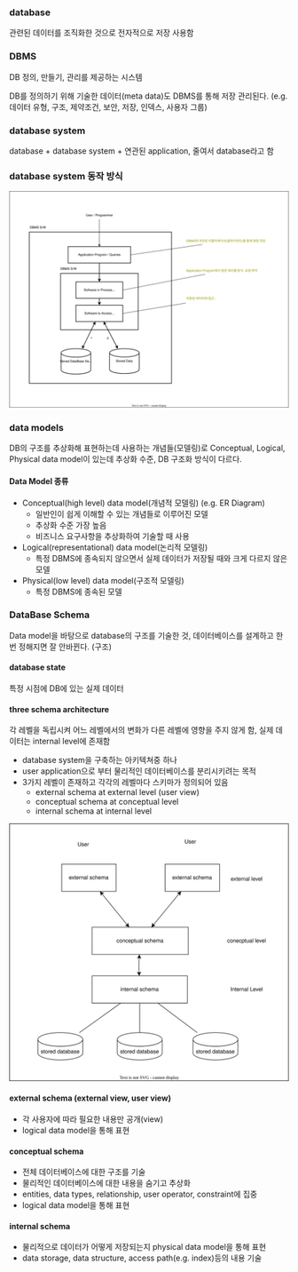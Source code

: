 ### database

관련된 데이터를 조직화한 것으로 전자적으로 저장 사용함

### DBMS

DB 정의, 만들기, 관리를 제공하는 시스템

DB를 정의하기 위해 기술한 데이터(meta data)도 DBMS를 통해 저장 관리된다.
(e.g. 데이터 유형, 구조, 제약조건, 보안, 저장, 인덱스, 사용자 그룹)

### database system

database + database system + 연관된 application, 줄여서 database라고 함

### database system 동작 방식

![alt text](<database system 동작 방식.drawio.svg>)

### data models

DB의 구조를 추상화해 표현하는데 사용하는 개념들(모델링)로 Conceptual, Logical, Physical data model이 있는데 추상화 수준, DB 구조화 방식이 다르다.

#### Data Model 종류

- Conceptual(high level) data model(개념적 모델링) (e.g. ER Diagram)
  - 일반인이 쉽게 이해할 수 있는 개념들로 이루어진 모델
  - 추상화 수준 가장 높음
  - 비즈니스 요구사항을 추상화하여 기술할 때 사용
- Logical(representational) data model(논리적 모델링)
  - 특정 DBMS에 종속되지 않으면서 실제 데이터가 저장될 때와 크게 다르지 않은 모델
- Physical(low level) data model(구조적 모델링)
  - 특정 DBMS에 종속된 모델

### DataBase Schema

Data model을 바탕으로 database의 구조를 기술한 것, 데이터베이스를 설계하고 한번 정해지면 잘 안바뀐다. (구조)

#### database state

특정 시점에 DB에 있는 실제 데이터

#### three schema architecture

각 레벨을 독립시켜 어느 레벨에서의 변화가 다른 레벨에 영향을 주지 않게 함, 실제 데이터는 internal level에 존재함

- database system을 구축하는 아키텍쳐중 하나
- user application으로 부터 물리적인 데이터베이스를 분리시키려는 목적
- 3가지 레벨이 존재하고 각각의 레벨마다 스키마가 정의되어 있음
  - external schema at external level (user view)
  - conceptual schema at conceptual level
  - internal schema at internal level

![alt text](<three schema architecture.drawio.svg>)

#### external schema (external view, user view)

- 각 사용자에 따라 필요한 내용만 공개(view)
- logical data model을 통해 표현

#### conceptual schema

- 전체 데이터베이스에 대한 구조를 기술
- 물리적인 데이터베이스에 대한 내용을 숨기고 추상화
- entities, data types, relationship, user operator, constraint에 집중
- logical data model을 통해 표현

#### internal schema

- 물리적으로 데이터가 어떻게 저장되는지 physical data model을 통해 표현
- data storage, data structure, access path(e.g. index)등의 내용 기술
